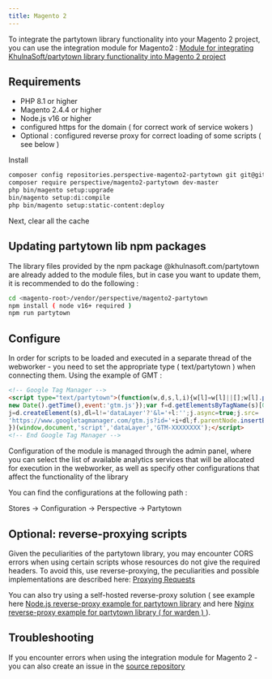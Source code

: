 ```yaml
---
title: Magento 2
---
```


To integrate the partytown library functionality into your Magento 2 project, you can use the integration module for Magento2 :
<a href="https://github.com/rostilos/perspective-partytown">Module for integrating KhulnaSoft/partytown library functionality into Magento 2 project</a>

## Requirements
<ul>
 <li>PHP 8.1 or higher</li>
 <li>Magento 2.4.4 or higher</li>
 <li>Node.js v16 or higher</li>
 <li>configured https for the domain ( for correct work of service wokers )</li>
 <li>Optional : configured reverse proxy for correct loading of some scripts ( see below )</li>
</ul


## Install

```bash
composer config repositories.perspective-magento2-partytown git git@github.com:rostilos/perspective-partytown.git
composer require perspective/magento2-partytown dev-master
php bin/magento setup:upgrade
bin/magento setup:di:compile
php bin/magento setup:static-content:deploy
```
Next, clear all the cache

## Updating partytown lib npm packages

The library files provided by the npm package @khulnasoft.com/partytown are already added to the module files, but in case you want to update them, it is recommended to do the following :

```bash
cd <magento-root>/vendor/perspective/magento2-partytown
npm install ( node v16+ required )
npm run partytown
````

## Configure

In order for scripts to be loaded and executed in a separate thread of the webworker - you need to set the appropriate type ( text/partytown ) when connecting them. Using the example of GMT :

```html
<!-- Google Tag Manager -->
<script type="text/partytown">(function(w,d,s,l,i){w[l]=w[l]||[];w[l].push({'gtm.start':
new Date().getTime(),event:'gtm.js'});var f=d.getElementsByTagName(s)[0],
j=d.createElement(s),dl=l!='dataLayer'?'&l='+l:'';j.async=true;j.src=
'https://www.googletagmanager.com/gtm.js?id='+i+dl;f.parentNode.insertBefore(j,f);
})(window,document,'script','dataLayer','GTM-XXXXXXXX');</script>
<!-- End Google Tag Manager -->
```

Configuration of the module is managed through the admin panel, where you can select the list of available analytics services that will be allocated for execution in the webworker, as well as specify other configurations that affect the functionality of the library

You can find the configurations at the following path :

Stores -> Configuration -> Perspective -> Partytown

## Optional: reverse-proxying scripts

Given the peculiarities of the partytown library, you may encounter CORS errors when using certain scripts whose resources do not give the required headers. To avoid this, use reverse-proxying, the peculiarities and possible implementations are described here:
<a href="https://partytown.builder.io/proxying-requests">Proxying Requests</a>

You can also try using a self-hosted reverse-proxy solution 
( see example here <a href="https://github.com/rostilos/perspective-partytown/blob/2.0.0-alpha/docs/reverse-proxy.md">Node.js reverse-proxy example for partytown library</a> and here <a href="https://github.com/rostilos/perspective-partytown/blob/2.0.0-alpha/docs/reverse-proxy.md">Nginx reverse-proxy example for partytown library ( for warden ) </a>  ).

## Troubleshooting
If you encounter errors when using the integration module for Magento 2 - you can also create an issue in the <a href="https://github.com/rostilos/perspective-partytown">source repository</a>